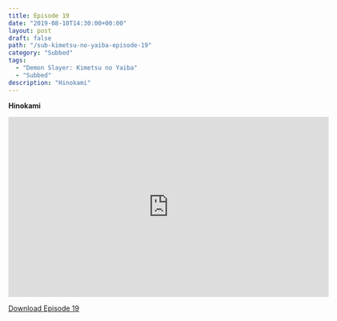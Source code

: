 ```yaml
---
title: Episode 19
date: "2019-08-10T14:30:00+00:00"
layout: post
draft: false
path: "/sub-kimetsu-no-yaiba-episode-19"
category: "Subbed"
tags:
  - "Demon Slayer: Kimetsu no Yaiba"
  - "Subbed"
description: "Hinokami"
---
```


**Hinokami**

<iframe width="640" height="360" src="https://rapidvid.to/e/G6HTXDKTJU" frameborder="0" marginwidth=0 marginheight=0 scrolling=no allowfullscreen></iframe>

<a href="http://ouo.io/qs/eCodkFEQ?s=https://rapidvid.to/d/G6HTXDKTJU">Download Episode 19</a>
